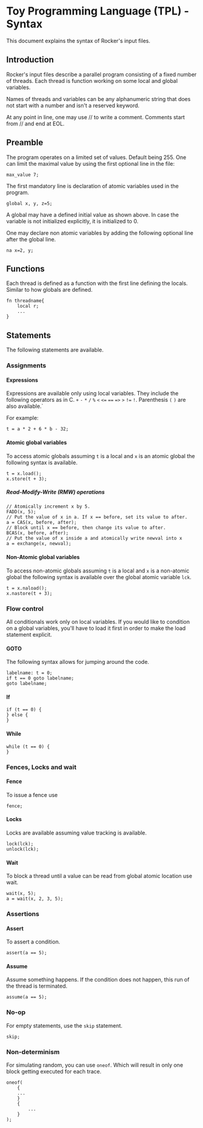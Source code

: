 # Toy Programming Language (TPL) - Syntax
This document explains the syntax of Rocker's input files.

## Introduction
Rocker's input files describe a parallel program consisting of a fixed number of threads.
Each thread is function working on some local and global variables.

Names of threads and variables can be any alphanumeric string that does not start with a number and isn't a reserved keyword.

At any point in line, one may use // to write a comment.
Comments start from // and end at EOL.

## Preamble
The program operates on a limited set of values. Default being 255. One can limit the maximal value by using the first optional line in the file:

```
max_value 7;
```

The first mandatory line is declaration of atomic variables used in the program.

```
global x, y, z=5;
```

A global may have a defined initial value as shown above. In case the variable is not initialized explicitly, it is initialized to 0.

One may declare non atomic variables by adding the following optional line after the global line.

```
na x=2, y;
```


## Functions
Each thread is defined as a function with the first line defining the locals. Similar to how globals are defined.
```
fn threadname{
	local r;
	...
}
```


## Statements
The following statements are available.
### Assignments
#### Expressions
Expressions are available only using local variables. They include the following operators as in C. `+` `-` `*` `/` `%` `<` `<=` `==` `=>` `>` `!=` `!`. Parenthesis `(` `)` are also available.`

For example:
```
t = a * 2 + 6 * b - 32;
```

#### Atomic global variables
To access atomic globals assuming `t` is a local and `x` is an atomic global the following syntax is available.
```
t = x.load();
x.store(t + 3);
```
##### Read-Modify-Write (RMW) operations
```
// Atomically increment x by 5.
FADD(x, 5); 
// Put the value of x in a. If x == before, set its value to after.
a = CAS(x, before, after); 
// Block until x == before, then change its value to after.
BCAS(x, before, after); 
// Put the value of x inside a and atomically write newval into x
a = exchange(x, newval); 
```
#### Non-Atomic global variables
To access non-atomic globals assuming `t` is a local and `x` is a non-atomic global the following syntax is available over the global atomic variable `lck`.
```
t = x.naload();
x.nastore(t + 3);
```
### Flow control
All conditionals work only on local variables. If you would like to condition on a global variables, you'll have to load it first in order to make the load statement explicit.
#### GOTO
The following syntax allows for jumping around the code.
```
labelname: t = 0;
if t == 0 goto labelname;
goto labelname;
```
#### If
```
if (t == 0) {
} else {
}
```
#### While
```
while (t == 0) {
}
```
### Fences, Locks and wait
#### Fence
To issue a fence use
```
fence;
```
#### Locks
Locks are available assuming value tracking is available.
```
lock(lck);
unlock(lck);
```

#### Wait
To block a thread until a value can be read from global atomic location use wait.
```
wait(x, 5);
a = wait(x, 2, 3, 5);
```

### Assertions
#### Assert
To assert a condition.
```
assert(a == 5);
```
#### Assume
Assume something happens. If the condition does not happen, this run of the thread is terminated.
```
assume(a == 5);
```
### No-op
For empty statements, use the `skip` statement.
```
skip;
```
### Non-determinism
For simulating random, you can use `oneof`. Which will result in only one block getting executed for each trace.
```
oneof(
	{
	...
	}
	{
		...
	}
);
```

